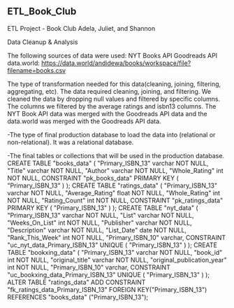 ## ETL_Book_Club

ETL Project - Book Club Adela, Juliet, and Shannon

Data Cleanup & Analysis
 
The following sources of data were used:
 NYT Books API
 Goodreads API
 data.world: https://data.world/andidewa/books/workspace/file?filename=books.csv

The type of transformation needed for this data(cleaning, joining, filtering, aggregating, etc).
The data required cleaning, joining, and filtering.  We cleaned the data by dropping null values and filtered by specific columns.  The columns we filtered by the average ratings and isbn13 columns.  The NYT Book API data was merged with the Goodreads API data and the data.world was merged with the Goodreads API data.  


-The type of final production database to load the data into (relational or non-relational).
It was a relational database.


-The final tables or collections that will be used in the production database.
CREATE TABLE "books_data" (
    "Primary_ISBN_13" varchar   NOT NULL,
    "Title" varchar   NOT NULL,
    "Author" varchar   NOT NULL,
    "Whole_Rating" int   NOT NULL,
    CONSTRAINT "pk_books_data" PRIMARY KEY (
        "Primary_ISBN_13"
     )
);
CREATE TABLE "ratings_data" (
    "Primary_ISBN_13" varchar   NOT NULL,
    "Average_Rating" float   NOT NULL,
    "Whole_Rating" int   NOT NULL,
    "Rating_Count" int   NOT NULL,
    CONSTRAINT "pk_ratings_data" PRIMARY KEY (
        "Primary_ISBN_13"
     )
);
CREATE TABLE "nyt_data" (
    "Primary_ISBN_13" varchar   NOT NULL,
    "List" varchar   NOT NULL,
    "Weeks_On_List" int   NOT NULL,
    "Publisher" varchar   NOT NULL,
    "Description" varchar   NOT NULL,
    "List_Date" date   NOT NULL,
    "Rank_This_Week" int   NOT NULL,
    "Primary_ISBN_10" varchar,
    CONSTRAINT "uc_nyt_data_Primary_ISBN_13" UNIQUE (
        "Primary_ISBN_13"
    )
);
CREATE TABLE "bookxing_data" (
    "Primary_ISBN_13" varchar   NOT NULL,
    "book_id" int   NOT NULL,
    "original_title" varchar   NOT NULL,
    "original_publication_year" int   NOT NULL,
    "Primary_ISBN_10" varchar,
    CONSTRAINT "uc_bookxing_data_Primary_ISBN_13" UNIQUE (
        "Primary_ISBN_13"
    )
);
ALTER TABLE "ratings_data" ADD CONSTRAINT "fk_ratings_data_Primary_ISBN_13" FOREIGN KEY("Primary_ISBN_13")
REFERENCES "books_data" ("Primary_ISBN_13");

